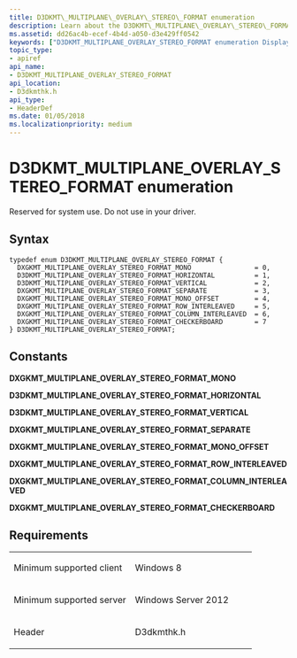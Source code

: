 ```yaml
---
title: D3DKMT\_MULTIPLANE\_OVERLAY\_STEREO\_FORMAT enumeration
description: Learn about the D3DKMT\_MULTIPLANE\_OVERLAY\_STEREO\_FORMAT enumeration, which is reserved for system use. Do not use in your driver.
ms.assetid: dd26ac4b-ecef-4b4d-a050-d3e429ff0542
keywords: ["D3DKMT_MULTIPLANE_OVERLAY_STEREO_FORMAT enumeration Display Devices"]
topic_type:
- apiref
api_name:
- D3DKMT_MULTIPLANE_OVERLAY_STEREO_FORMAT
api_location:
- D3dkmthk.h
api_type:
- HeaderDef
ms.date: 01/05/2018
ms.localizationpriority: medium
---
```


# D3DKMT\_MULTIPLANE\_OVERLAY\_STEREO\_FORMAT enumeration


Reserved for system use. Do not use in your driver.

Syntax
------

```ManagedCPlusPlus
typedef enum D3DKMT_MULTIPLANE_OVERLAY_STEREO_FORMAT {
  DXGKMT_MULTIPLANE_OVERLAY_STEREO_FORMAT_MONO                = 0,
  D3DKMT_MULTIPLANE_OVERLAY_STEREO_FORMAT_HORIZONTAL          = 1,
  D3DKMT_MULTIPLANE_OVERLAY_STEREO_FORMAT_VERTICAL            = 2,
  DXGKMT_MULTIPLANE_OVERLAY_STEREO_FORMAT_SEPARATE            = 3,
  DXGKMT_MULTIPLANE_OVERLAY_STEREO_FORMAT_MONO_OFFSET         = 4,
  DXGKMT_MULTIPLANE_OVERLAY_STEREO_FORMAT_ROW_INTERLEAVED     = 5,
  DXGKMT_MULTIPLANE_OVERLAY_STEREO_FORMAT_COLUMN_INTERLEAVED  = 6,
  DXGKMT_MULTIPLANE_OVERLAY_STEREO_FORMAT_CHECKERBOARD        = 7
} D3DKMT_MULTIPLANE_OVERLAY_STEREO_FORMAT;
```

Constants
---------

<span id="DXGKMT_MULTIPLANE_OVERLAY_STEREO_FORMAT_MONO"></span><span id="dxgkmt_multiplane_overlay_stereo_format_mono"></span>**DXGKMT\_MULTIPLANE\_OVERLAY\_STEREO\_FORMAT\_MONO**

<span id="D3DKMT_MULTIPLANE_OVERLAY_STEREO_FORMAT_HORIZONTAL"></span><span id="d3dkmt_multiplane_overlay_stereo_format_horizontal"></span>**D3DKMT\_MULTIPLANE\_OVERLAY\_STEREO\_FORMAT\_HORIZONTAL**

<span id="D3DKMT_MULTIPLANE_OVERLAY_STEREO_FORMAT_VERTICAL"></span><span id="d3dkmt_multiplane_overlay_stereo_format_vertical"></span>**D3DKMT\_MULTIPLANE\_OVERLAY\_STEREO\_FORMAT\_VERTICAL**

<span id="DXGKMT_MULTIPLANE_OVERLAY_STEREO_FORMAT_SEPARATE"></span><span id="dxgkmt_multiplane_overlay_stereo_format_separate"></span>**DXGKMT\_MULTIPLANE\_OVERLAY\_STEREO\_FORMAT\_SEPARATE**

<span id="DXGKMT_MULTIPLANE_OVERLAY_STEREO_FORMAT_MONO_OFFSET"></span><span id="dxgkmt_multiplane_overlay_stereo_format_mono_offset"></span>**DXGKMT\_MULTIPLANE\_OVERLAY\_STEREO\_FORMAT\_MONO\_OFFSET**

<span id="DXGKMT_MULTIPLANE_OVERLAY_STEREO_FORMAT_ROW_INTERLEAVED"></span><span id="dxgkmt_multiplane_overlay_stereo_format_row_interleaved"></span>**DXGKMT\_MULTIPLANE\_OVERLAY\_STEREO\_FORMAT\_ROW\_INTERLEAVED**

<span id="DXGKMT_MULTIPLANE_OVERLAY_STEREO_FORMAT_COLUMN_INTERLEAVED"></span><span id="dxgkmt_multiplane_overlay_stereo_format_column_interleaved"></span>**DXGKMT\_MULTIPLANE\_OVERLAY\_STEREO\_FORMAT\_COLUMN\_INTERLEAVED**

<span id="DXGKMT_MULTIPLANE_OVERLAY_STEREO_FORMAT_CHECKERBOARD"></span><span id="dxgkmt_multiplane_overlay_stereo_format_checkerboard"></span>**DXGKMT\_MULTIPLANE\_OVERLAY\_STEREO\_FORMAT\_CHECKERBOARD**

Requirements
------------

<table>
<colgroup>
<col width="50%" />
<col width="50%" />
</colgroup>
<tbody>
<tr class="odd">
<td align="left"><p>Minimum supported client</p></td>
<td align="left"><p>Windows 8</p></td>
</tr>
<tr class="even">
<td align="left"><p>Minimum supported server</p></td>
<td align="left"><p>Windows Server 2012</p></td>
</tr>
<tr class="odd">
<td align="left"><p>Header</p></td>
<td align="left">D3dkmthk.h</td>
</tr>
</tbody>
</table>

 

 





